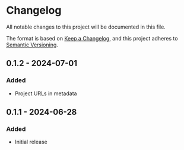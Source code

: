 # Changelog

All notable changes to this project will be documented in this file.

The format is based on [Keep a Changelog](https://keepachangelog.com/en/1.1.0/),
and this project adheres to [Semantic Versioning](https://semver.org/spec/v2.0.0.html).

<!-- template

## version - ISO 8601 date

### Added

### Changed

### Deprecated

### Removed

### Fixed

-->

## 0.1.2 - 2024-07-01

### Added

- Project URLs in metadata

## 0.1.1 - 2024-06-28

### Added

- Initial release
